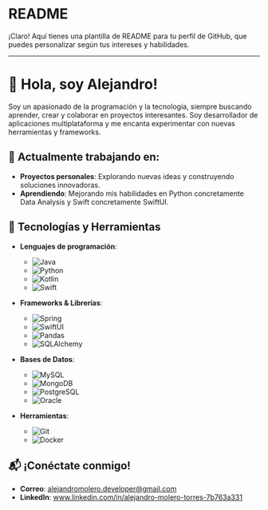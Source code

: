 # README

¡Claro! Aquí tienes una plantilla de README para tu perfil de GitHub, que puedes personalizar según tus intereses y habilidades.

---

# 👋 Hola, soy Alejandro!

Soy un apasionado de la programación y la tecnología, siempre buscando aprender, crear y colaborar en proyectos interesantes. Soy desarrollador de aplicaciones multiplataforma y me encanta experimentar con nuevas herramientas y frameworks.

## 🚀 Actualmente trabajando en:
- **Proyectos personales**: Explorando nuevas ideas y construyendo soluciones innovadoras.
- **Aprendiendo**: Mejorando mis habilidades en Python concretamente Data Analysis y Swift concretamente SwiftUI.

## 🔧 Tecnologías y Herramientas
- **Lenguajes de programación**:
  - ![Java](https://img.shields.io/badge/Java-%23f7b700?style=flat&logo=java&logoColor=white)
  - ![Python](https://img.shields.io/badge/Python-%233776AB?style=flat&logo=python&logoColor=white)
  - ![Kotlin](https://img.shields.io/badge/Kotlin-%230095D5?style=flat&logo=kotlin&logoColor=white) 
  - ![Swift](https://img.shields.io/badge/Swift-%23f05138?style=flat&logo=swift&logoColor=white) 

- **Frameworks & Librerías**:
  - ![Spring](https://img.shields.io/badge/Spring-%236DB33F?style=flat&logo=spring&logoColor=white) 
  - ![SwiftUI](https://img.shields.io/badge/SwiftUI-%23F05138?style=flat&logo=swift&logoColor=white) 
  - ![Pandas](https://img.shields.io/badge/Pandas-%23150458?style=flat&logo=pandas&logoColor=white)
  - ![SQLAlchemy](https://img.shields.io/badge/SQLAlchemy-%2300B2A9?style=flat&logo=python&logoColor=white)
 

- **Bases de Datos**:
  - ![MySQL](https://img.shields.io/badge/MySQL-%234479A1?style=flat&logo=mysql&logoColor=white)
  - ![MongoDB](https://img.shields.io/badge/MongoDB-%2300A000?style=flat&logo=mongodb&logoColor=white) 
  - ![PostgreSQL](https://img.shields.io/badge/PostgreSQL-%2300579C?style=flat&logo=postgresql&logoColor=white) 
  - ![Oracle](https://img.shields.io/badge/Oracle-%23F80000?style=flat&logo=oracle&logoColor=white) 

- **Herramientas**:
  - ![Git](https://img.shields.io/badge/Git-%23F05032?style=flat&logo=git&logoColor=white) 
  - ![Docker](https://img.shields.io/badge/Docker-%230db7ed?style=flat&logo=docker&logoColor=white) 

## 📬 ¡Conéctate conmigo!
- **Correo**: alejandromolero.developer@gmail.com
- **LinkedIn**: www.linkedin.com/in/alejandro-molero-torres-7b763a331
